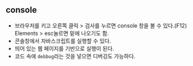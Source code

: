 ## console

- 브라우저를 키고 오른쪽 클릭 > 검사를 누르면 console 창을 볼 수 있다.(F12) Elements > esc눌르면 밑에 나오기도 함.
- 콘솔창에서 자바스크립트를 실행할 수 있다.
- 띄어 있는 웹 페이지를 기반으로 실행이 된다.
- 코드 속에 `debbug`라는 것을 넣으면 디버깅도 가능하다.

